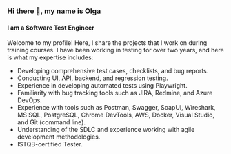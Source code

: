 

### Hi there 👋, my name is Olga
#### I am a Software Test Engineer

Welcome to my profile! 
Here, I share the projects that I work on during training courses. 
I have been working in testing for over two years, and here is what my expertise includes: 
- Developing comprehensive test cases, checklists, and bug reports.
- Conducting UI, API, backend, and regression testing.
- Experience in developing automated tests using Playwright. 
- Familiarity with bug tracking tools such as JIRA, Redmine, and Azure DevOps.
- Experience with tools such as Postman, Swagger, SoapUI, Wireshark, MS SQL, PostgreSQL, Chrome DevTools, AWS, Docker, Visual Studio, and Git (command line).
- Understanding of the SDLC and experience working with agile development methodologies.
- ISTQB-certified Tester.









<!--
**ovlasova1705/ovlasova1705** is a ✨ _special_ ✨ repository because its `README.md` (this file) appears on your GitHub profile.

Here are some ideas to get you started:

- 🔭 I’m currently working on ...
- 🌱 I’m currently learning ...
- 👯 I’m looking to collaborate on ...
- 🤔 I’m looking for help with ...
- 💬 Ask me about ...
- 📫 How to reach me: ...
- 😄 Pronouns: ...
- ⚡ Fun fact: ...
-->
